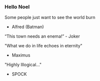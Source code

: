 ### Hello Noel

Some people just want to see the world burn
- Alfred (Batman)

 “This town needs an enema!” - Joker

 "What we do in life echoes in eternity"
 - Maximus

 "Highly Illogical..."
 - SPOCK

 